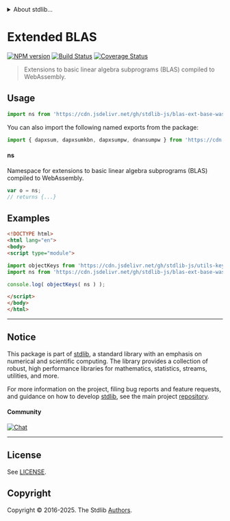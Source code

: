 <!--

@license Apache-2.0

Copyright (c) 2025 The Stdlib Authors.

Licensed under the Apache License, Version 2.0 (the "License");
you may not use this file except in compliance with the License.
You may obtain a copy of the License at

   http://www.apache.org/licenses/LICENSE-2.0

Unless required by applicable law or agreed to in writing, software
distributed under the License is distributed on an "AS IS" BASIS,
WITHOUT WARRANTIES OR CONDITIONS OF ANY KIND, either express or implied.
See the License for the specific language governing permissions and
limitations under the License.

-->


<details>
  <summary>
    About stdlib...
  </summary>
  <p>We believe in a future in which the web is a preferred environment for numerical computation. To help realize this future, we've built stdlib. stdlib is a standard library, with an emphasis on numerical and scientific computation, written in JavaScript (and C) for execution in browsers and in Node.js.</p>
  <p>The library is fully decomposable, being architected in such a way that you can swap out and mix and match APIs and functionality to cater to your exact preferences and use cases.</p>
  <p>When you use stdlib, you can be absolutely certain that you are using the most thorough, rigorous, well-written, studied, documented, tested, measured, and high-quality code out there.</p>
  <p>To join us in bringing numerical computing to the web, get started by checking us out on <a href="https://github.com/stdlib-js/stdlib">GitHub</a>, and please consider <a href="https://opencollective.com/stdlib">financially supporting stdlib</a>. We greatly appreciate your continued support!</p>
</details>

# Extended BLAS

[![NPM version][npm-image]][npm-url] [![Build Status][test-image]][test-url] [![Coverage Status][coverage-image]][coverage-url] <!-- [![dependencies][dependencies-image]][dependencies-url] -->

> Extensions to basic linear algebra subprograms (BLAS) compiled to WebAssembly.



<section class="usage">

## Usage

```javascript
import ns from 'https://cdn.jsdelivr.net/gh/stdlib-js/blas-ext-base-wasm@esm/index.mjs';
```

You can also import the following named exports from the package:

```javascript
import { dapxsum, dapxsumkbn, dapxsumpw, dnansumpw } from 'https://cdn.jsdelivr.net/gh/stdlib-js/blas-ext-base-wasm@esm/index.mjs';
```

#### ns

Namespace for extensions to basic linear algebra subprograms (BLAS) compiled to WebAssembly.

```javascript
var o = ns;
// returns {...}
```

<!-- <toc pattern="*"> -->

<div class="namespace-toc">

</div>

<!-- </toc> -->

</section>

<!-- /.usage -->

<section class="examples">

## Examples

<!-- TODO: better examples -->

<!-- eslint no-undef: "error" -->

```html
<!DOCTYPE html>
<html lang="en">
<body>
<script type="module">

import objectKeys from 'https://cdn.jsdelivr.net/gh/stdlib-js/utils-keys@esm/index.mjs';
import ns from 'https://cdn.jsdelivr.net/gh/stdlib-js/blas-ext-base-wasm@esm/index.mjs';

console.log( objectKeys( ns ) );

</script>
</body>
</html>
```

</section>

<!-- /.examples -->

<!-- Section for related `stdlib` packages. Do not manually edit this section, as it is automatically populated. -->

<section class="related">

</section>

<!-- /.related -->

<!-- Section for all links. Make sure to keep an empty line after the `section` element and another before the `/section` close. -->


<section class="main-repo" >

* * *

## Notice

This package is part of [stdlib][stdlib], a standard library with an emphasis on numerical and scientific computing. The library provides a collection of robust, high performance libraries for mathematics, statistics, streams, utilities, and more.

For more information on the project, filing bug reports and feature requests, and guidance on how to develop [stdlib][stdlib], see the main project [repository][stdlib].

#### Community

[![Chat][chat-image]][chat-url]

---

## License

See [LICENSE][stdlib-license].


## Copyright

Copyright &copy; 2016-2025. The Stdlib [Authors][stdlib-authors].

</section>

<!-- /.stdlib -->

<!-- Section for all links. Make sure to keep an empty line after the `section` element and another before the `/section` close. -->

<section class="links">

[npm-image]: http://img.shields.io/npm/v/@stdlib/blas-ext-base-wasm.svg
[npm-url]: https://npmjs.org/package/@stdlib/blas-ext-base-wasm

[test-image]: https://github.com/stdlib-js/blas-ext-base-wasm/actions/workflows/test.yml/badge.svg?branch=main
[test-url]: https://github.com/stdlib-js/blas-ext-base-wasm/actions/workflows/test.yml?query=branch:main

[coverage-image]: https://img.shields.io/codecov/c/github/stdlib-js/blas-ext-base-wasm/main.svg
[coverage-url]: https://codecov.io/github/stdlib-js/blas-ext-base-wasm?branch=main

<!--

[dependencies-image]: https://img.shields.io/david/stdlib-js/blas-ext-base-wasm.svg
[dependencies-url]: https://david-dm.org/stdlib-js/blas-ext-base-wasm/main

-->

[chat-image]: https://img.shields.io/gitter/room/stdlib-js/stdlib.svg
[chat-url]: https://app.gitter.im/#/room/#stdlib-js_stdlib:gitter.im

[stdlib]: https://github.com/stdlib-js/stdlib

[stdlib-authors]: https://github.com/stdlib-js/stdlib/graphs/contributors

[umd]: https://github.com/umdjs/umd
[es-module]: https://developer.mozilla.org/en-US/docs/Web/JavaScript/Guide/Modules

[deno-url]: https://github.com/stdlib-js/blas-ext-base-wasm/tree/deno
[deno-readme]: https://github.com/stdlib-js/blas-ext-base-wasm/blob/deno/README.md
[umd-url]: https://github.com/stdlib-js/blas-ext-base-wasm/tree/umd
[umd-readme]: https://github.com/stdlib-js/blas-ext-base-wasm/blob/umd/README.md
[esm-url]: https://github.com/stdlib-js/blas-ext-base-wasm/tree/esm
[esm-readme]: https://github.com/stdlib-js/blas-ext-base-wasm/blob/esm/README.md
[branches-url]: https://github.com/stdlib-js/blas-ext-base-wasm/blob/main/branches.md

[stdlib-license]: https://raw.githubusercontent.com/stdlib-js/blas-ext-base-wasm/main/LICENSE

<!-- <toc-links> -->

<!-- </toc-links> -->

</section>

<!-- /.links -->
